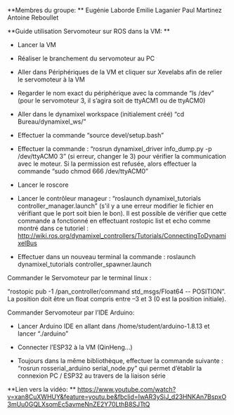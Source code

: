 **Membres du groupe: **
Eugénie Laborde
Emilie Laganier 
Paul Martinez
Antoine Reboullet

**Guide utilisation Servomoteur sur ROS dans la VM: **

- Lancer la VM 

- Réaliser le branchement du servomoteur au PC 

- Aller dans Périphériques de la VM et cliquer sur Xevelabs afin de relier le servomoteur à la VM 

- Regarder le nom exact du périphérique avec la commande “ls /dev” (pour le servomoteur 3, il s’agira soit de ttyACM1 ou de ttyACM0) 

- Aller dans le dynamixel workspace (initialement créé) “cd Bureau/dynamixel_ws/” 

- Effectuer la commande “source devel/setup.bash” 

- Effectuer la commande : “rosrun dynamixel_driver info_dump.py -p /dev/ttyACM0 3” (si erreur, changer le 3) pour vérifier la communication avec le moteur. Si la permission est refusée, alors effectuer la commande “sudo chmod 666 /dev/ttyACM0” 

- Lancer le roscore 

- Lancer le contrôleur manageur : “roslaunch dynamixel_tutorials controller_manager.launch” (s'il y a une erreur modifier le fichier en vérifiant que le port soit bien le bon). Il est possible de vérifier que cette commande a fonctionné en effectuant rostopic list et echo comme montré dans ce tutoriel : http://wiki.ros.org/dynamixel_controllers/Tutorials/ConnectingToDynamixelBus 

- Effectuer dans un nouveau terminal la commande : roslaunch dynamixel_tutorials controller_spawner.launch 

Commander le Servomoteur par le terminal linux : 

“rostopic pub -1 /pan_controller/command std_msgs/Float64 -- POSITION”. La position doit être un float compris entre –3 et 3 (0 est la position initiale). 


Commander Servomoteur par l’IDE Arduino: 

- Lancer Arduino IDE en allant dans /home/student/arduino-1.8.13 et lancer “./arduino” 

- Connecter l’ESP32 à la VM (QinHeng...) 

- Toujours dans la même bibliothèque, effectuer la commande suivante : “rosrun rosserial_arduino serial_node.py” qui permet d’établir la connexion PC / ESP32 au travers de la liaison série 

**Lien vers la vidéo: ** 
https://www.youtube.com/watch?v=xan8CuXWHUY&feature=youtu.be&fbclid=IwAR3ySiJ_d23HNKAn7BspxO3mUu0GQLXsomEc5avmeNnZE2Y70LthB8SJTtQ


